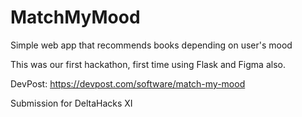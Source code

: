 # MatchMyMood
Simple web app that recommends books depending on user's mood

This was our first hackathon, first time using Flask and Figma also.

DevPost: https://devpost.com/software/match-my-mood

Submission for DeltaHacks XI
